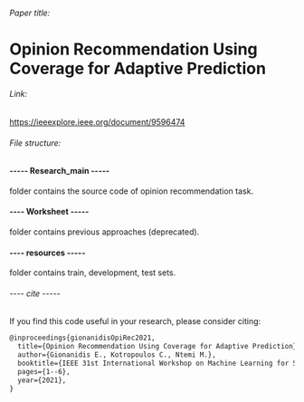###### Paper title:
# Opinion Recommendation Using Coverage for Adaptive Prediction

###### Link:
https://ieeexplore.ieee.org/document/9596474

###### File structure:
#### ----- Research_main -----
folder contains the source code of opinion recommendation task.

#### ---- Worksheet -----
folder contains previous approaches (deprecated).

#### ---- resources -----
folder contains train, development, test sets.


  
    
      
###### ---- cite -----      
If you find this code useful in your research, please consider citing:
```latex
@inproceedings{gionanidisOpiRec2021,
  title={Opinion Recommendation Using Coverage for Adaptive Prediction},
  author={Gionanidis E., Kotropoulos C., Ntemi M.},
  booktitle={IEEE 31st International Workshop on Machine Learning for Signal Processing (MLSP)},
  pages={1--6},
  year={2021},
}
```
